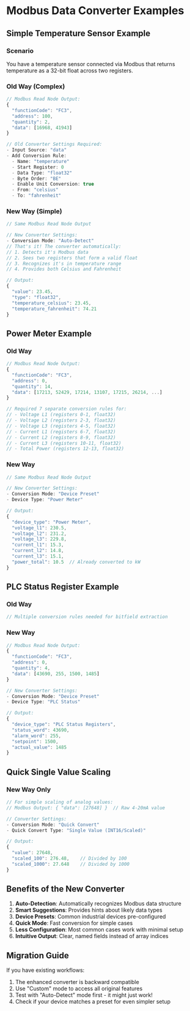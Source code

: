 # Modbus Data Converter Examples

## Simple Temperature Sensor Example

### Scenario
You have a temperature sensor connected via Modbus that returns temperature as a 32-bit float across two registers.

### Old Way (Complex)
```javascript
// Modbus Read Node Output:
{
  "functionCode": "FC3",
  "address": 100,
  "quantity": 2,
  "data": [16968, 41943]
}

// Old Converter Settings Required:
- Input Source: "data"
- Add Conversion Rule:
  - Name: "temperature"
  - Start Register: 0
  - Data Type: "float32"
  - Byte Order: "BE"
  - Enable Unit Conversion: true
  - From: "celsius"
  - To: "fahrenheit"
```

### New Way (Simple)
```javascript
// Same Modbus Read Node Output

// New Converter Settings:
- Conversion Mode: "Auto-Detect"
// That's it! The converter automatically:
// 1. Detects it's Modbus data
// 2. Sees two registers that form a valid float
// 3. Recognizes it's in temperature range
// 4. Provides both Celsius and Fahrenheit

// Output:
{
  "value": 23.45,
  "type": "float32",
  "temperature_celsius": 23.45,
  "temperature_fahrenheit": 74.21
}
```

## Power Meter Example

### Old Way
```javascript
// Modbus Read Node Output:
{
  "functionCode": "FC3",
  "address": 0,
  "quantity": 14,
  "data": [17213, 52429, 17214, 13107, 17215, 26214, ...]
}

// Required 7 separate conversion rules for:
// - Voltage L1 (registers 0-1, float32)
// - Voltage L2 (registers 2-3, float32)
// - Voltage L3 (registers 4-5, float32)
// - Current L1 (registers 6-7, float32)
// - Current L2 (registers 8-9, float32)
// - Current L3 (registers 10-11, float32)
// - Total Power (registers 12-13, float32)
```

### New Way
```javascript
// Same Modbus Read Node Output

// New Converter Settings:
- Conversion Mode: "Device Preset"
- Device Type: "Power Meter"

// Output:
{
  "device_type": "Power Meter",
  "voltage_l1": 230.5,
  "voltage_l2": 231.2,
  "voltage_l3": 229.8,
  "current_l1": 15.3,
  "current_l2": 14.8,
  "current_l3": 15.1,
  "power_total": 10.5  // Already converted to kW
}
```

## PLC Status Register Example

### Old Way
```javascript
// Multiple conversion rules needed for bitfield extraction
```

### New Way
```javascript
// Modbus Read Node Output:
{
  "functionCode": "FC3",
  "address": 0,
  "quantity": 4,
  "data": [43690, 255, 1500, 1485]
}

// New Converter Settings:
- Conversion Mode: "Device Preset"
- Device Type: "PLC Status"

// Output:
{
  "device_type": "PLC Status Registers",
  "status_word": 43690,
  "alarm_word": 255,
  "setpoint": 1500,
  "actual_value": 1485
}
```

## Quick Single Value Scaling

### New Way Only
```javascript
// For simple scaling of analog values:
// Modbus Output: { "data": [27648] }  // Raw 4-20mA value

// Converter Settings:
- Conversion Mode: "Quick Convert"
- Quick Convert Type: "Single Value (INT16/Scaled)"

// Output:
{
  "value": 27648,
  "scaled_100": 276.48,    // Divided by 100
  "scaled_1000": 27.648    // Divided by 1000
}
```

## Benefits of the New Converter

1. **Auto-Detection**: Automatically recognizes Modbus data structure
2. **Smart Suggestions**: Provides hints about likely data types
3. **Device Presets**: Common industrial devices pre-configured
4. **Quick Mode**: Fast conversion for simple cases
5. **Less Configuration**: Most common cases work with minimal setup
6. **Intuitive Output**: Clear, named fields instead of array indices

## Migration Guide

If you have existing workflows:
1. The enhanced converter is backward compatible
2. Use "Custom" mode to access all original features
3. Test with "Auto-Detect" mode first - it might just work!
4. Check if your device matches a preset for even simpler setup